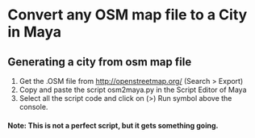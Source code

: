 # Convert any OSM map file to a City in Maya 

## Generating a city from osm map file

1. Get the .OSM file from http://openstreetmap.org/ (Search > Export)
2. Copy and paste the script osm2maya.py in the Script Editor of Maya
3. Select all the script code and click on (>) Run symbol above the console.


#### Note: This is not a perfect script, but it gets something going.


